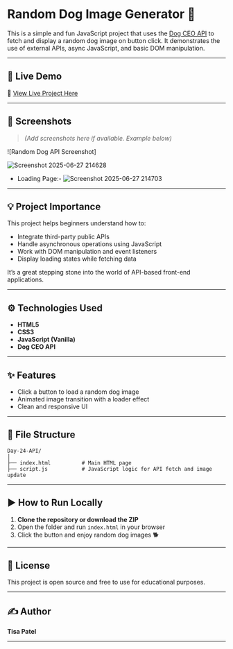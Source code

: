 
# Random Dog Image Generator 🐶

This is a simple and fun JavaScript project that uses the [Dog CEO API](https://dog.ceo/dog-api/) to fetch and display a random dog image on button click. It demonstrates the use of external APIs, async JavaScript, and basic DOM manipulation.

---

## 🚀 Live Demo

🔗 [View Live Project Here](https://project-dog-api.vercel.app/)

---

## 📸 Screenshots

> *(Add screenshots here if available. Example below)*

![Random Dog API Screenshot]

![Screenshot 2025-06-27 214628](https://github.com/user-attachments/assets/a42730b9-28bb-45e9-ae57-9a1b9be51d3c)
- Loading Page:-
![Screenshot 2025-06-27 214703](https://github.com/user-attachments/assets/bc92172e-1057-474f-bcf9-0791e6485a96)


---

## 💡 Project Importance

This project helps beginners understand how to:
- Integrate third-party public APIs
- Handle asynchronous operations using JavaScript
- Work with DOM manipulation and event listeners
- Display loading states while fetching data

It’s a great stepping stone into the world of API-based front-end applications.

---

## ⚙️ Technologies Used

- **HTML5**
- **CSS3**
- **JavaScript (Vanilla)**
- **Dog CEO API**

---

## ✨ Features

- Click a button to load a random dog image
- Animated image transition with a loader effect
- Clean and responsive UI

---

## 📁 File Structure

```
Day-24-API/
│
├── index.html          # Main HTML page
├── script.js           # JavaScript logic for API fetch and image update
```

---

## ▶️ How to Run Locally

1. **Clone the repository or download the ZIP**
2. Open the folder and run `index.html` in your browser
3. Click the button and enjoy random dog images 🐕

---

## 📄 License

This project is open source and free to use for educational purposes.

---

## ✍️ Author

**Tisa Patel**
 
---
